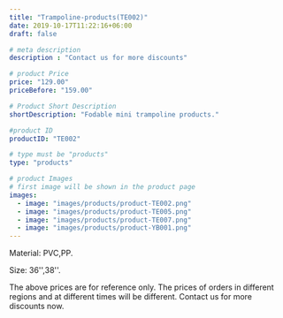 ```yaml
---
title: "Trampoline-products(TE002)"
date: 2019-10-17T11:22:16+06:00
draft: false

# meta description
description : "Contact us for more discounts"

# product Price
price: "129.00"
priceBefore: "159.00"

# Product Short Description
shortDescription: "Fodable mini trampoline products."

#product ID
productID: "TE002"

# type must be "products"
type: "products"

# product Images
# first image will be shown in the product page
images:
  - image: "images/products/product-TE002.png"
  - image: "images/products/product-TE005.png"
  - image: "images/products/product-TE007.png"
  - image: "images/products/product-YB001.png"
---
```


Material: PVC,PP.

Size: 36'',38''. 

The above prices are for reference only. The prices of orders in different regions and at different times will be different. Contact us for more discounts now. 
